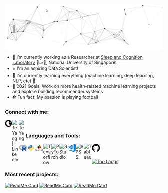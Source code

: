 [<img src = 'https://raw.githubusercontent.com/teyang-lau/teyang-lau/master/Pictures/TeYannn.gif' width="980">][website]

- 🏫 I’m currently working as a Researcher at [Sleep and Cognition Laboratory][workwebsite] ​🛌​💤​🧠​, National University of Singapore!
- ⭐ I'm an aspiring Data Scientist!
- 🌱 I’m currently learning everything (machine learning, deep learning, NLP, etc) 🤣
- 🥅 2021 Goals: Work on more health-related machine learning projects and explore building recommender systems
- ⚽ Fun fact: My passion is playing football


### Connect with me:

[<img align="left" alt="TeYang" width="22px" src="https://raw.githubusercontent.com/iconic/open-iconic/master/svg/globe.svg" />][website]
[<img align="left" alt="TeYang | LinkedIn" width="22px" src="https://cdn.jsdelivr.net/npm/simple-icons@v3/icons/linkedin.svg" />][linkedin]
[<img align="left" alt="TeYang" width="22px" src="https://cdn.jsdelivr.net/npm/simple-icons@v3/icons/kaggle.svg" />][kaggle]

<br />

### Languages and Tools:

<img align="left" alt="R" width="26px" src="https://raw.githubusercontent.com/github/explore/80688e429a7d4ef2fca1e82350fe8e3517d3494d/topics/r/r.png" />
<img align="left" alt="Python" width="26px" src="https://raw.githubusercontent.com/github/explore/80688e429a7d4ef2fca1e82350fe8e3517d3494d/topics/python/python.png" />
<img align="left" alt="MATLAB" width="26px" src="https://raw.githubusercontent.com/github/explore/80688e429a7d4ef2fca1e82350fe8e3517d3494d/topics/matlab/matlab.png" />
<img align="left" alt="Tensorflow" width="26px" src="https://www.kubeflow.org/docs/images/logos/TensorFlow.png" />
<img align="left" alt="PyTorch" width="26px" src="https://icon2.cleanpng.com/20180505/qfe/kisspng-pytorch-recurrent-neural-network-deep-learning-mni-a-floating-5aedd5f7701651.1369063415255362474591.jpg" />
<img align="left" alt="RStudio" width="26px" src="https://i1.pngguru.com/preview/233/348/954/numix-circle-for-windows-rstudio-icon-png-icon-thumbnail.jpg" />
<img align="left" alt="Visual Studio Code" width="26px" src="https://raw.githubusercontent.com/github/explore/80688e429a7d4ef2fca1e82350fe8e3517d3494d/topics/visual-studio-code/visual-studio-code.png" />
<img align="left" alt="SPSS" width="26px" src="https://www.kindpng.com/picc/m/19-191554_spss-ibm-spss-statistics-logo-hd-png-download.png" />
<img align="left" alt="Tableau" width="26px" src="https://cdn2.iconfinder.com/data/icons/mixd/512/3_tableau-512.png" />
<img align="left" alt="GitHub" width="26px" src="https://raw.githubusercontent.com/github/explore/78df643247d429f6cc873026c0622819ad797942/topics/github/github.png" /><br />

<br />

[![Top Langs](https://github-readme-stats.teyang-lau.vercel.app/api/top-langs/?username=teyang-lau&layout=compact&hide=javascript,html,css)](https://github.com/teyang-lau/github-readme-stats)

### Most recent projects:
[![ReadMe Card](https://github-readme-stats.teyang-lau.vercel.app/api/pin/?username=teyang-lau&repo=Melanoma_Detection)](https://github.com/teyang-lau/Melanoma_Detection)
[![ReadMe Card](https://github-readme-stats.teyang-lau.vercel.app/api/pin/?username=teyang-lau&repo=Heart_Disease_Prediction)](https://github.com/teyang-lau/Heart_Disease_Prediction)
[![ReadMe Card](https://github-readme-stats.teyang-lau.vercel.app/api/pin/?username=teyang-lau&repo=HDB_Resale_Prices)](https://github.com/teyang-lau/HDB_Resale_Prices)

[website]: https://teyang-lau.github.io/
[linkedin]: https://www.linkedin.com/in/teyang-lau/
[kaggle]: https://www.kaggle.com/teyang
[workwebsite]: http://www.cogneuro-lab.org/DynamicPage.aspx?u=1
